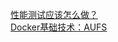 [性能测试应该怎么做？](http://mp.weixin.qq.com/s?__biz=MzI4NTAyOTA0OA==&mid=2457432848&idx=1&sn=c26c616bcf1422747db820f03df56d88&scene=4#wechat_redirect)     
[Docker基础技术：AUFS](http://mp.weixin.qq.com/s?__biz=MzI4NTAyOTA0OA==&mid=209949193&idx=1&sn=60eb8568e14b35b7dd5d810c3deb6715&scene=4#wechat_redirect)     
